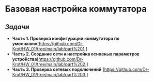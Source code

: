 # Базовая настройка коммутатора

## _Задачи_

- **Часть 1. Проверка конфигурации коммутатора по умолчанию**[https://github.com/Dr-Krot/HW_01/tree/main/lab/part%201.]
- **Часть 2. Создание сети и настройка основных параметров устройства**[https://github.com/Dr-Krot/HW_01/tree/main/lab/part%202.]
- **Часть 3. Проверка сетевых подключений** [https://github.com/Dr-Krot/HW_01/tree/main/lab/part%203.]
